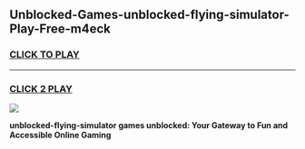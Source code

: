 
## Unblocked-Games-unblocked-flying-simulator-Play-Free-m4eck
<h3>
<a href="https://premium76.site?title=unblocked-flying-simulator&ref=18A1">CLICK TO PLAY</a></h3>
<hr>

<h3>
<a href="https://premium76.site?title=unblocked-flying-simulator&ref=18A1">CLICK 2 PLAY</a>
  
</h3>

<a href="https://premium76.site?title=unblocked-flying-simulator&ref=18A1"><img src="https://clearcache.store/games.png"></a>


**unblocked-flying-simulator games unblocked: Your Gateway to Fun and Accessible Online Gaming**
